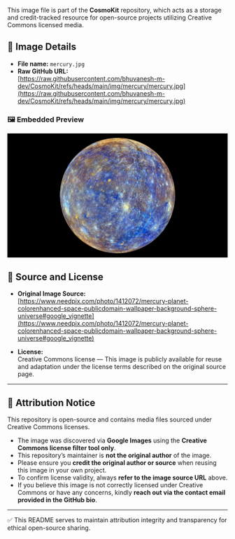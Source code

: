 This image file is part of the **CosmoKit** repository, which acts as a storage and credit-tracked resource for open-source projects utilizing Creative Commons licensed media.

## 📄 Image Details

- **File name:** `mercury.jpg`
- **Raw GitHub URL:**  
[https://raw.githubusercontent.com/bhuvanesh-m-dev/CosmoKit/refs/heads/main/img/mercury/mercury.jpg](https://raw.githubusercontent.com/bhuvanesh-m-dev/CosmoKit/refs/heads/main/img/mercury/mercury.jpg)

### 🖼️ Embedded Preview

![mercury image](https://raw.githubusercontent.com/bhuvanesh-m-dev/CosmoKit/refs/heads/main/img/mercury/mercury.jpg)

## 🔗 Source and License

- **Original Image Source:**  
  [https://www.needpix.com/photo/1412072/mercury-planet-colorenhanced-space-publicdomain-wallpaper-background-sphere-universe#google_vignette](https://www.needpix.com/photo/1412072/mercury-planet-colorenhanced-space-publicdomain-wallpaper-background-sphere-universe#google_vignette)
  
- **License:**  
  Creative Commons license — This image is publicly available for reuse and adaptation under the license terms described on the original source page.

---

## 📢 Attribution Notice

This repository is open-source and contains media files sourced under Creative Commons licenses.

- The image was discovered via **Google Images** using the **Creative Commons license filter tool only**.
- This repository’s maintainer is **not the original author** of the image.
- Please ensure you **credit the original author or source** when reusing this image in your own project.
- To confirm license validity, always **refer to the image source URL** above.
- If you believe this image is not correctly licensed under Creative Commons or have any concerns, kindly **reach out via the contact email provided in the GitHub bio**.

---

✅ This README serves to maintain attribution integrity and transparency for ethical open-source sharing.
